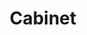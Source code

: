 ---
title: Cabinet
longTitle: 'Cabinet'
tags:
- gccommon
relatedTerm:
- "[[Ministers Parliament]]"
---